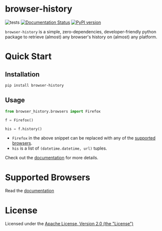 # browser-history

![tests](https://github.com/Samyak2/browser-history/workflows/tests/badge.svg)
[![Documentation Status](https://readthedocs.org/projects/browser-history/badge/?version=latest)](https://browser-history.readthedocs.io/en/latest/?badge=latest)
[![PyPI version](https://badge.fury.io/py/browser-history.svg)](https://badge.fury.io/py/browser-history)

``browser-history`` is a simple, zero-dependencies, developer-friendly python
package to retrieve (almost) any browser's history on (almost) any platform.

# Quick Start

## Installation

`pip install browser-history`

## Usage

```python
from browser_history.browsers import Firefox

f = Firefox()

his = f.history()
```

 - `Firefox` in the above snippet can be replaced with any of the [supported browsers](https://browser-history.readthedocs.io/en/latest/browsers.html).
 - `his` is a list of `(datetime.datetime, url)` tuples.

Check out the [documentation](https://browser-history.readthedocs.io/en/latest/) for more details.

# Supported Browsers

Read the [documentation](https://browser-history.readthedocs.io/en/latest/browsers.html)

# License

Licensed under the [Apache License, Version 2.0 (the "License")](LICENSE)
